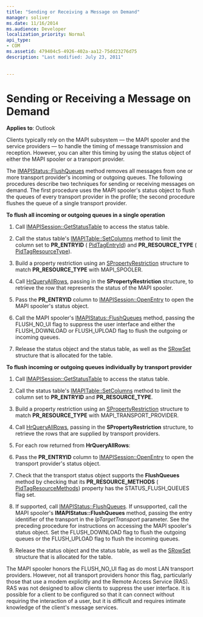 ```yaml
---
title: "Sending or Receiving a Message on Demand"
manager: soliver
ms.date: 11/16/2014
ms.audience: Developer
localization_priority: Normal
api_type:
- COM
ms.assetid: 479404c5-4926-402a-aa12-75dd23276d75
description: "Last modified: July 23, 2011"
 
 
---
```


# Sending or Receiving a Message on Demand

  
  
**Applies to**: Outlook 
  
Clients typically rely on the MAPI subsystem — the MAPI spooler and the service providers — to handle the timing of message transmission and reception. However, you can alter this timing by using the status object of either the MAPI spooler or a transport provider.
  
The [IMAPIStatus::FlushQueues](imapistatus-flushqueues.md) method removes all messages from one or more transport provider's incoming or outgoing queues. The following procedures describe two techniques for sending or receiving messages on demand. The first procedure uses the MAPI spooler's status object to flush the queues of every transport provider in the profile; the second procedure flushes the queue of a single transport provider. 
  
 **To flush all incoming or outgoing queues in a single operation**
  
1. Call [IMAPISession::GetStatusTable](imapisession-getstatustable.md) to access the status table. 
    
2. Call the status table's [IMAPITable::SetColumns](imapitable-setcolumns.md) method to limit the column set to **PR_ENTRYID** ( [PidTagEntryId](pidtagentryid-canonical-property.md)) and **PR_RESOURCE_TYPE** ( [PidTagResourceType](pidtagresourcetype-canonical-property.md)).
    
3. Build a property restriction using an [SPropertyRestriction](spropertyrestriction.md) structure to match **PR_RESOURCE_TYPE** with MAPI_SPOOLER. 
    
4. Call [HrQueryAllRows](hrqueryallrows.md), passing in the **SPropertyRestriction** structure, to retrieve the row that represents the status of the MAPI spooler. 
    
5. Pass the **PR_ENTRYID** column to [IMAPISession::OpenEntry](imapisession-openentry.md) to open the MAPI spooler's status object. 
    
6. Call the MAPI spooler's [IMAPIStatus::FlushQueues](imapistatus-flushqueues.md) method, passing the FLUSH_NO_UI flag to suppress the user interface and either the FLUSH_DOWNLOAD or FLUSH_UPLOAD flag to flush the outgoing or incoming queues. 
    
7. Release the status object and the status table, as well as the [SRowSet](srowset.md) structure that is allocated for the table. 
    
 **To flush incoming or outgoing queues individually by transport provider**
  
1. Call [IMAPISession::GetStatusTable](imapisession-getstatustable.md) to access the status table. 
    
2. Call the status table's [IMAPITable::SetColumns](imapitable-setcolumns.md) method to limit the column set to **PR_ENTRYID** and **PR_RESOURCE_TYPE**.
    
3. Build a property restriction using an [SPropertyRestriction](spropertyrestriction.md) structure to match **PR_RESOURCE_TYPE** with MAPI_TRANSPORT_PROVIDER. 
    
4. Call [HrQueryAllRows](hrqueryallrows.md), passing in the **SPropertyRestriction** structure, to retrieve the rows that are supplied by transport providers. 
    
5. For each row returned from **HrQueryAllRows**:
    
1. Pass the **PR_ENTRYID** column to [IMAPISession::OpenEntry](imapisession-openentry.md) to open the transport provider's status object. 
    
2. Check that the transport status object supports the **FlushQueues** method by checking that its **PR_RESOURCE_METHODS** ( [PidTagResourceMethods](pidtagresourcemethods-canonical-property.md)) property has the STATUS_FLUSH_QUEUES flag set. 
    
3. If supported, call [IMAPIStatus::FlushQueues](imapistatus-flushqueues.md). If unsupported, call the MAPI spooler's **IMAPIStatus::FlushQueues** method, passing the entry identifier of the transport in the  _lpTargetTransport_ parameter. See the preceding procedure for instructions on accessing the MAPI spooler's status object. Set the FLUSH_DOWNLOAD flag to flush the outgoing queues or the FLUSH_UPLOAD flag to flush the incoming queues. 
    
4. Release the status object and the status table, as well as the [SRowSet](srowset.md) structure that is allocated for the table. 
    
The MAPI spooler honors the FLUSH_NO_UI flag as do most LAN transport providers. However, not all transport providers honor this flag, particularly those that use a modem explicitly and the Remote Access Service (RAS). RAS was not designed to allow clients to suppress the user interface. It is possible for a client to be configured so that it can connect without requiring the interaction of a user, but it is difficult and requires intimate knowledge of the client's message services.
  

